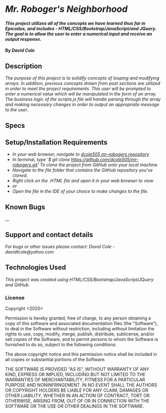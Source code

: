 # _Mr. Roboger's Neighborhood_

#### _This project utilizes all of the concepts we have learned thus far in Epicodus, and includes - HTML/CSS/Bootstrap/JavaScript/and JQuery. The goal is to allow the user to enter a numerical input and receive an output response._

#### By _**David Cole**_

## Description

_The purpose of this project is to solidify concepts of looping and modifying arrays. In addition, previous concepts drawn from past sections are utilized in order to meet the project requirements. This user will be prompted to enter a numerical value which will be manipulated in the form of an array. The business logic of the scripts.js file will handle parsing through the array and making necessary changes in order to output an appropriate message to the user._

## Specs


## Setup/Installation Requirements

* _In your web browser, navigate to [dcole505 mr-robogers repository](https://github.com/dcole505/mr-robogers)_
* _In terminal, type '$ git clone https://github.com/dcole505/mr-robogers.git' To clone the project from GitHub onto your local machine_
* _Navigate to the file folder that contains the GitHub repository you've cloned._
* _Right click on the .HTML file and open it in your web browser to view_
* _or_
* _Open the file in the IDE of your choice to make changes to the file._

## Known Bugs

__

## Support and contact details

_For bugs or other issues please contact: David Cole - davidtcole@yahoo.com_

## Technologies Used

_This project was created using HTML/CSS/Bootstrap/JavaScript/JQuery and GitHub._

### License

Copyright <2020> <David Cole>

Permission is hereby granted, free of charge, to any person obtaining a copy of this software and associated documentation files (the "Software"), to deal in the Software without restriction, including without limitation the rights to use, copy, modify, merge, publish, distribute, sublicense, and/or sell copies of the Software, and to permit persons to whom the Software is furnished to do so, subject to the following conditions:

The above copyright notice and this permission notice shall be included in all copies or substantial portions of the Software.

THE SOFTWARE IS PROVIDED "AS IS", WITHOUT WARRANTY OF ANY KIND, EXPRESS OR IMPLIED, INCLUDING BUT NOT LIMITED TO THE WARRANTIES OF MERCHANTABILITY, FITNESS FOR A PARTICULAR PURPOSE AND NONINFRINGEMENT. IN NO EVENT SHALL THE AUTHORS OR COPYRIGHT HOLDERS BE LIABLE FOR ANY CLAIM, DAMAGES OR OTHER LIABILITY, WHETHER IN AN ACTION OF CONTRACT, TORT OR OTHERWISE, ARISING FROM, OUT OF OR IN CONNECTION WITH THE SOFTWARE OR THE USE OR OTHER DEALINGS IN THE SOFTWARE.